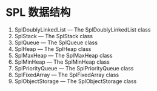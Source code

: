 # SPL 数据结构

1. SplDoublyLinkedList — The SplDoublyLinkedList class
1. SplStack — The SplStack class
1. SplQueue — The SplQueue class
1. SplHeap — The SplHeap class
1. SplMaxHeap — The SplMaxHeap class
1. SplMinHeap — The SplMinHeap class
1. SplPriorityQueue — The SplPriorityQueue class
1. SplFixedArray — The SplFixedArray class
1. SplObjectStorage — The SplObjectStorage class
